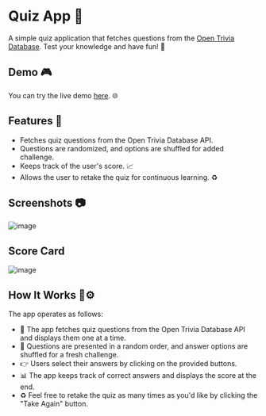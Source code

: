 # Quiz App 🧠

A simple quiz application that fetches questions from the [Open Trivia Database](https://opentdb.com/). Test your knowledge and have fun! 🚀

## Demo 🎮

You can try the live demo [here](https://suryaprakashkalyanam.github.io/Quiz-App-Using-JAVA-SCRIPT/). 🌐

## Features 🌟

- Fetches quiz questions from the Open Trivia Database API.
- Questions are randomized, and options are shuffled for added challenge.
- Keeps track of the user's score. 📈
- Allows the user to retake the quiz for continuous learning. ♻️

## Screenshots 📷

![image](https://github.com/SURYAPRAKASHKALYANAM/Quiz-App-Using-JAVA-SCRIPT/assets/115471106/379bd3db-afaa-404a-8bd2-6644f0db6195)

<h2>Score Card</h2>

![image](https://github.com/SURYAPRAKASHKALYANAM/Quiz-App-Using-JAVA-SCRIPT/assets/115471106/caf4b27f-7bf4-40bb-af4d-c212fdacb1fa)

## How It Works 🚀⚙️

The app operates as follows:

- 📡 The app fetches quiz questions from the Open Trivia Database API and displays them one at a time.
- 🔄 Questions are presented in a random order, and answer options are shuffled for a fresh challenge.
- 👉 Users select their answers by clicking on the provided buttons.
- 📊 The app keeps track of correct answers and displays the score at the end.
- ♻️ Feel free to retake the quiz as many times as you'd like by clicking the "Take Again" button.

